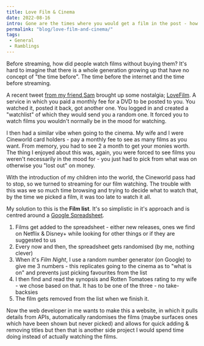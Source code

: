 ```yaml
---
title: Love Film & Cinema
date: 2022-08-16
intro: Gone are the times where you would get a film in the post - how do we remove choice paralysis and actually watch a film?
permalink: "blog/love-film-and-cinema/"
tags:
 - General
 - Ramblings
---
```


Before streaming, how did people watch films without buying them? It's hard to imagine that there is a whole generation growing up that have no concept of "the time before". The time before the internet and the time before streaming.

A recent tweet [from my friend,Sam](https://twitter.com/samdkingdev/status/1557636260679786496) brought up some nostalgia; [LoveFilm](https://en.wikipedia.org/wiki/LoveFilm). A service in which you paid a monthly fee for a DVD to be posted to you. You watched it, posted it back, got another one. You logged in and created a "watchlist" of which they would send you a random one. It forced you to watch films you wouldn't normally be in the mood for watching.

I then had a similar vibe when going to the cinema. My wife and I were Cineworld card holders - pay a monthly fee to see as many films as you want. From memory, you had to see 2 a month to get your monies worth. The thing I enjoyed about this was, again, you were forced to see films you weren't necessarily in the mood for - you just had to pick from what was on otherwise you "lost out" on money.

With the introduction of my children into the world, the Cineworld pass had to stop, so we turned to streaming for our film watching. The trouble with this was we so much time browsing and trying to decide what to watch that, by the time we picked a film, it was too late to watch it all.

My solution to this is the **Film list**. It's so simplistic in it's approach and is centred around a [Google Spreadsheet](https://docs.google.com/spreadsheets/d/1FK-X_RHAuHRurzHrQhiPi_6J3_xJMTmxqDTEnu8Iuig/edit?usp=sharing).

1. Films get added to the spreadsheet - either new releases, ones we find on Netflix & Disney+ while looking for other things or if they are suggested to us
2. Every now and then, the spreadsheet gets randomised (by me, nothing clever)
3. When it's _Film Night_, I use a random number generator (on Google) to give me 3 numbers - this replicates going to the cinema as to "what is on" and prevents just picking favourites from the list
4. I then find and read the synopsis and Rotten Tomatoes rating to my wife - we chose based on that. It has to be one of the three - no take-backsies
5. The film gets removed from the list when we finish it.

Now the web developer in me wants to make this a website, in which it pulls details from APIs, automatically randomises the films (maybe surfaces ones which have been shown but never picked) and allows for quick adding & removing titles but then that is another side project I would spend time doing instead of actually watching the films.
